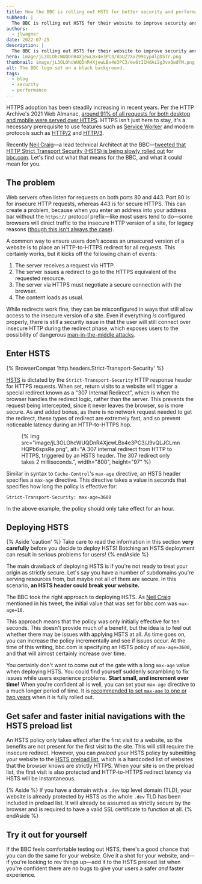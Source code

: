 ```yaml
---
title: How the BBC is rolling out HSTS for better security and performance.
subhead: |
  The BBC is rolling out HSTS for their website to improve security and performance. Find out what it means, and how HSTS can help you.
authors:
  - jlwagner
date: 2022-07-25
description: |
  The BBC is rolling out HSTS for their website to improve security and performance. Find out what it means, and how HSTS can help you.
hero: image/jL3OLOhcWUQDnR4XjewLBx4e3PC3/BbUZ7XxZ991yp4lpD5Tr.png
thumbnail: image/jL3OLOhcWUQDnR4XjewLBx4e3PC3/ew6tI1HdAi2g3vxQwdfM.png
alt: The BBC logo set on a black background.
tags:
  - blog
  - security
  - performance
---
```


HTTPS adoption has been steadily increasing in recent years. Per the HTTP Archive's 2021 Web Almanac, [around 91% of all requests for both desktop and mobile were served over HTTPS](https://almanac.httparchive.org/en/2021/security#transport-security). HTTPS isn't just here to stay, it's a necessary prerequisite to use features such as [Service Worker](https://developer.mozilla.org/docs/Web/API/Service_Worker_API) and modern protocols such as [HTTP/2](/performance-http2/) and [HTTP/3](https://www.cloudflare.com/learning/performance/what-is-http3/).

Recently [Neil Craig](https://twitter.com/tdp_org)&mdash;a lead technical Architect at the BBC&mdash;[tweeted that HTTP Strict Transport Security (HSTS) is being slowly rolled out](https://twitter.com/tdp_org/status/1549028675328573440?s=20&t=S5mm1eEqGUbxZ4jfi-SvtA) for [bbc.com](https://www.bbc.com/). Let's find out what that means for the BBC, and what it could mean for you.

## The problem

Web servers often listen for requests on both ports 80 and 443. Port 80 is for insecure HTTP requests, whereas 443 is for secure HTTPS. This can create a problem, because when you enter an address into your address bar without the `https://` protocol prefix&mdash;like most users tend to do&mdash;some browsers will direct traffic to the insecure HTTP version of a site, for legacy reasons ([though this isn't always the case](https://blog.chromium.org/2021/03/a-safer-default-for-navigation-https.html)).

A common way to ensure users don't access an unsecured version of a website is to place an HTTP-to-HTTPS redirect for all requests. This certainly works, but it kicks off the following chain of events:

1. The server receives a request via HTTP.
2. The server issues a redirect to go to the HTTPS equivalent of the requested resource.
3. The server via HTTPS must negotiate a secure connection with the browser.
4. The content loads as usual.

While redirects work fine, they can be misconfigured in ways that still allow access to the insecure version of a site. Even if everything _is_ configured properly, there is still a security issue in that the user will still connect over insecure HTTP during the redirect phase, which exposes users to the possibility of dangerous [man-in-the-middle attacks](https://en.wikipedia.org/wiki/Man-in-the-middle_attack).

## Enter HSTS

{% BrowserCompat 'http.headers.Strict-Transport-Security' %}

[HSTS](https://developer.mozilla.org/docs/Web/HTTP/Headers/Strict-Transport-Security) is dictated by the `Strict-Transport-Security` HTTP response header for HTTPS requests. When set, return visits to a website will trigger a special redirect known as a "307 Internal Redirect", which is when the browser handles the redirect logic, rather than the server. This prevents the request being intercepted, since it never leaves the browser, so is more secure. As and added bonus, as there is no network request needed to get the redirect, these types of redirect are extremely fast, and so prevent noticeable latency during an HTTP-to-HTTPS hop.

<figure>
  {% Img src="image/jL3OLOhcWUQDnR4XjewLBx4e3PC3/J9vQLJCLmnHQPb6spsRe.png", alt="A 307 internal redirect from HTTP to HTTPS, triggered by an HSTS header. The 307 redirect only takes 2 milliseconds.", width="800", height="97" %}
</figure>

Similar in syntax to `Cache-Control`'s `max-age` directive, an HSTS header specifies a `max-age` directive. This directive takes a value in seconds that specifies how long the policy is effective for:

```http
Strict-Transport-Security: max-age=3600
```

In the above example, the policy should only take effect for an hour.

## Deploying HSTS

{% Aside 'caution' %}
Take care to read the information in this section **very carefully** before you decide to deploy HSTS! Botching an HSTS deployment can result in serious problems for users!
{% endAside %}

The main drawback of deploying HSTS is if you're not ready to treat your origin as strictly secure. Let's say you have a number of subdomains you're serving resources from, but maybe not all of them are secure. In this scenario, **an HSTS header could break your website.**

The BBC took the right approach to deploying HSTS. As [Neil Craig](https://twitter.com/tdp_org) mentioned in his tweet, the initial value that was set for bbc.com was `max-age=10`.

This approach means that the policy was only initially effective for ten seconds. This doesn't provide much of a benefit, but the idea is to feel out whether there may be issues with applying HSTS at all. As time goes on, you can increase the policy incrementally and see if issues occur. At the time of this writing, bbc.com is specifying an HSTS policy of `max-age=3600`, and that will almost certainly increase over time.

You certainly don't want to come out of the gate with a long `max-age` value when deploying HSTS. You could find yourself suddenly scrambling to fix issues while users experience problems. **Start small, and increment over time!** When you're confident all is well, you can set your `max-age` directive to a much longer period of time. It is [recommended to set `max-age` to one or two years](https://hstspreload.org/#deployment-recommendations) when it is fully rolled out.

## Get safer and faster initial navigations with the HSTS preload list

An HSTS policy only takes effect after the first visit to a website, so the benefits are not present for the first visit to the site. This will still require the insecure redirect. However, you can _preload_ your HSTS policy by submitting your website to the [HSTS preload list](https://hstspreload.org/), which is a hardcoded list of websites that the browser knows are strictly HTTPS. When your site is on the preload list, the first visit is also protected and HTTP-to-HTTPS redirect latency via HSTS will be instantaneous.

{% Aside %}
If you have a domain with a `.dev` top level domain (TLD), your website is already protected by HSTS as the whole `.dev` TLD has been included in preload list. It will already be assumed as strictly secure by the browser and is required to have a valid SSL certificate to function at all.
{% endAside %}

## Try it out for yourself

If the BBC feels comfortable testing out HSTS, there's a good chance that you can do the same for your website. Give it a shot for your website, and&mdash;if you're looking to rev things up&mdash;add it to the HSTS preload list when you're confident there are no bugs to give your users a safer _and_ faster experience.

